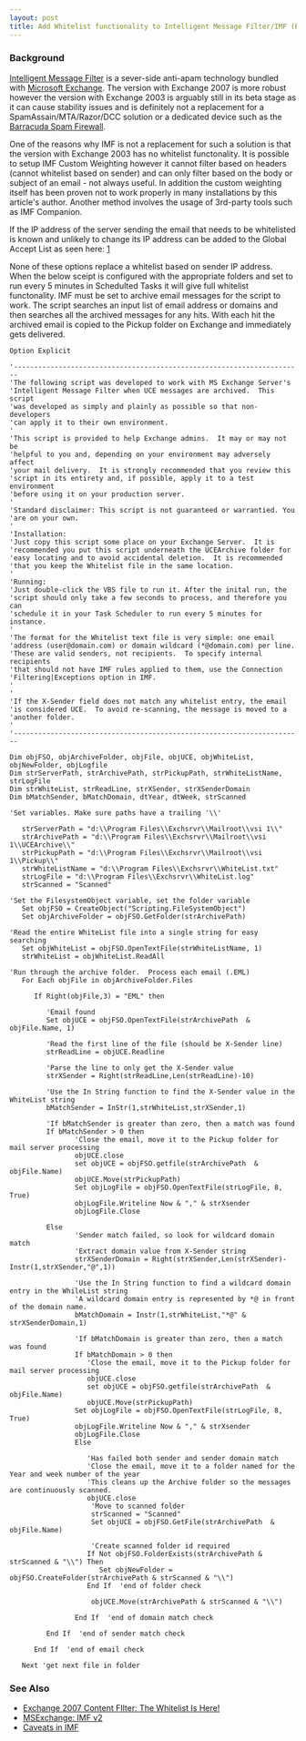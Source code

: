 ```yaml
---
layout: post 
title: Add Whitelist functionality to Intelligent Message Filter/IMF (Exchange 2003)
---
```


### Background

[Intelligent Message
Filter](http://technet.microsoft.com/en-us/exchange/bb288484.aspx) is a
sever-side anti-apam technology bundled with [Microsoft
Exchange](http://www.microsoft.com/exchange/evaluation/default.mspx).
The version with Exchange 2007 is more robust however the version with
Exchange 2003 is arguably still in its beta stage as it can cause
stability issues and is definitely not a replacement for a
SpamAssain/MTA/Razor/DCC solution or a dedicated device such as the
[Barracuda Spam
Firewall](http://www.barracudanetworks.com/ns/?L=en_emea).

One of the reasons why IMF is not a replacement for such a solution is
that the version with Exchange 2003 has no whitelist functonality. It is
possible to setup IMF Custom Weighting however it cannot filter based on
headers (cannot whitelist based on sender) and can only filter based on
the body or subject of an email - not always useful. In addition the
custom weighting itself has been proven not to work properly in many
installations by this article\'s author. Another method involves the
usage of 3rd-party tools such as IMF Companion.

If the IP address of the server sending the email that needs to be
whitelisted is known and unlikely to change its IP address can be added
to the Global Accept List as seen here:
[1](http://forums.msexchange.org/m_1800440876/mpage_1/key_/tm.htm#1800440876)

None of these options replace a whitelist based on sender IP address.
When the below sceipt is configured with the appropriate folders and set
to run every 5 minutes in Schedulted Tasks it will give full whitelist
functonality. IMF must be set to archive email messages for the script
to work. The script searches an input list of email address or domains
and then searches all the archived messages for any hits. With each hit
the archived email is copied to the Pickup folder on Exchange and
immediately gets delivered.

    Option Explicit

    '-----------------------------------------------------------------------
    'The following script was developed to work with MS Exchange Server's
    'Intelligent Message Filter when UCE messages are archived.  This script
    'was developed as simply and plainly as possible so that non-developers
    'can apply it to their own environment.
    '
    'This script is provided to help Exchange admins.  It may or may not be
    'helpful to you and, depending on your environment may adversely affect
    'your mail delivery.  It is strongly recommended that you review this
    'script in its entirety and, if possible, apply it to a test environment
    'before using it on your production server.
    '
    'Standard disclaimer: This script is not guaranteed or warrantied. You
    'are on your own.
    '
    'Installation:
    'Just copy this script some place on your Exchange Server.  It is
    'recommended you put this script underneath the UCEArchive folder for
    'easy locating and to avoid accidental deletion.  It is recommended
    'that you keep the Whitelist file in the same location.
    '
    'Running:
    'Just double-click the VBS file to run it. After the inital run, the
    'script should only take a few seconds to process, and therefore you can
    'schedule it in your Task Scheduler to run every 5 minutes for instance.
    '
    'The format for the Whitelist text file is very simple: one email
    'address (user@domain.com) or domain wildcard (*@domain.com) per line.
    'These are valid senders, not recipients.  To specify internal recipients
    'that should not have IMF rules applied to them, use the Connection
    'Filtering|Exceptions option in IMF.
    '
    '
    'If the X-Sender field does not match any whitelist entry, the email
    'is considered UCE.  To avoid re-scanning, the message is moved to a
    'another folder.
    '
    '-----------------------------------------------------------------------

    Dim objFSO, objArchiveFolder, objFile, objUCE, objWhiteList, objNewFolder, objLogfile
    Dim strServerPath, strArchivePath, strPickupPath, strWhiteListName, strLogFile
    Dim strWhiteList, strReadLine, strXSender, strXSenderDomain
    Dim bMatchSender, bMatchDomain, dtYear, dtWeek, strScanned

    'Set variables. Make sure paths have a trailing '\\'

       strServerPath = "d:\\Program Files\\Exchsrvr\\Mailroot\\vsi 1\\"
       strArchivePath = "d:\\Program Files\\Exchsrvr\\Mailroot\\vsi 1\\UCEArchive\\"
       strPickupPath = "d:\\Program Files\\Exchsrvr\\Mailroot\\vsi 1\\Pickup\\"
       strWhiteListName = "d:\\Program Files\\Exchsrvr\\WhiteList.txt"
       strLogFile = "d:\\Program Files\\Exchsrvr\\WhiteList.log"
       strScanned = "Scanned"

    'Set the FilesystemObject variable, set the folder variable
       Set objFSO = CreateObject("Scripting.FileSystemObject")
       Set objArchiveFolder = objFSO.GetFolder(strArchivePath)

    'Read the entire WhiteList file into a single string for easy searching
       Set objWhiteList = objFSO.OpenTextFile(strWhiteListName, 1)
       strWhiteList = objWhiteList.ReadAll

    'Run through the archive folder.  Process each email (.EML)
       For Each objFile in objArchiveFolder.Files

          If Right(objFile,3) = "EML" then

             'Email found
             Set objUCE = objFSO.OpenTextFile(strArchivePath  & objFile.Name, 1)

             'Read the first line of the file (should be X-Sender line)
             strReadLine = objUCE.Readline

             'Parse the line to only get the X-Sender value
             strXSender = Right(strReadLine,Len(strReadLine)-10)

             'Use the In String function to find the X-Sender value in the WhiteList string
             bMatchSender = InStr(1,strWhiteList,strXSender,1)

             'If bMatchSender is greater than zero, then a match was found
             If bMatchSender > 0 then
                    'Close the email, move it to the Pickup folder for mail server processing
                    objUCE.close
                    set objUCE = objFSO.getfile(strArchivePath  & objFile.Name)
                    objUCE.Move(strPickupPath)
                    Set objLogFile = objFSO.OpenTextFile(strLogFile, 8, True)
                    objLogFile.Writeline Now & "," & strXsender
                    objLogFile.Close

             Else
                    'Sender match failed, so look for wildcard domain match
                    'Extract domain value from X-Sender string
                    strXSenderDomain = Right(strXSender,Len(strXSender)-Instr(1,strXSender,"@",1))

                    'Use the In String function to find a wildcard domain entry in the WhileList string
                    'A wildcard domain entry is represented by *@ in front of the domain name.
                    bMatchDomain = Instr(1,strWhiteList,"*@" & strXSenderDomain,1)

                    'If bMatchDomain is greater than zero, then a match was found
                    If bMatchDomain > 0 then
                       'Close the email, move it to the Pickup folder for mail server processing
                       objUCE.close
                       set objUCE = objFSO.getfile(strArchivePath  & objFile.Name)
                       objUCE.Move(strPickupPath)
                    Set objLogFile = objFSO.OpenTextFile(strLogFile, 8, True)
                    objLogFile.Writeline Now & "," & strXsender
                    objLogFile.Close
                    Else

                       'Has failed both sender and sender domain match
                       'Close the email, move it to a folder named for the Year and week number of the year
                       'This cleans up the Archive folder so the messages are continuously scanned.
                       objUCE.close
                        'Move to scanned folder
                        strScanned = "Scanned"
                        Set objUCE = objFSO.GetFile(strArchivePath  & objFile.Name)

                        'Create scanned folder id required
                       If Not objFSO.FolderExists(strArchivePath & strScanned & "\\") Then
                          Set objNewFolder = objFSO.CreateFolder(strArchivePath & strScanned & "\\")
                       End If  'end of folder check

                        objUCE.Move(strArchivePath & strScanned & "\\")

                    End If  'end of domain match check

             End If  'end of sender match check

          End If  'end of email check

       Next 'get next file in folder
       

### See Also

-   [Exchange 2007 Content FIlter: The Whitelist Is
    Here!](http://exchangepedia.com/blog/2007/01/exchange-2007-content-filter-whitelist.html)
-   [MSExchange: IMF
    v2](http://www.msexchange.org/tutorials/Intelligent-Message-Filter-version-2-IMF-v2.html)
-   [Caveats in
    IMF](http://blogs.mcbsys.com/mark/post/Exchange-IMF-and-Custom-Weight-Lists.aspx)
